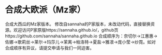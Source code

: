 # 合成大欧派（Mz家） #

合成大西瓜的Mz家版本。
修改自sannaha的P家版本，未改动代码，直接替换资源。欢迎访问P家原版https://sannaha.github.io/，github页https://github.com/sannaha/sannaha.github.io
合成顺序为：奈切尔->江惠惠->佐娜->歌莉丝->莱尔->玛莎儿->茉离->帕洛特->夏盐->雅凛->庞小莹->纱霓。如对合成顺序有异议，请提交申请与我们一同迫害。


